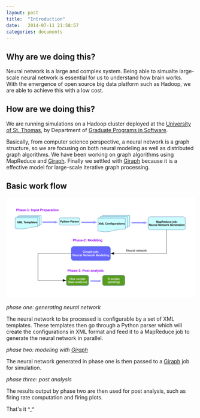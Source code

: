 ```yaml
---
layout: post
title:  "Introduction"
date:   2014-07-11 21:58:57
categories: documents
---
```


## Why are we doing this?

Neural network is a large and complex system. Being able to simualte
large-scale neural network is essential for us to understand how brain
works. With the emergence of open source big data platform such as
Hadoop, we are able to achieve this with a low cost.

## How are we doing this?

We are running simulations on a Hadoop cluster deployed at the
[University of St. Thomas](http://www.stthomas.edu/), by Department of
[Graduate Programs in Software](http://www.stthomas.edu/gradsoftware/).

Basically, from computer science perspective, a neural network is a
graph structure, so we are focusing on both neural modeling as well as
distributed graph algorithms. We have been working on graph algorithms
using MapReduce and [Giraph]. Finally we settled with [Giraph] because
it is a effective model for large-scale iterative graph processing.

## Basic work flow

![basic work flow](/assets/work-flow.svg)

*phase one: generating neural network*

The neural network to be processed is configurable by a set of XML
templates. These templates then go through a Python parser which will
create the configurations in XML format and feed it to a MapReduce
job to generate the neural network in parallel. 

*phase two: modeling with [Giraph]*

The neural network generated in phase one is then passed to a [Giraph]
job for simulation.

*phase three: post analysis*

The results output by phase two are then used for post analysis, such
as firing rate computation and firing plots.

That's it ^_^


[Giraph]: http://giraph.apache.org/

